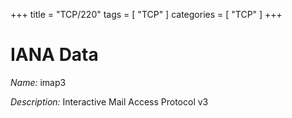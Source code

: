 +++
title = "TCP/220"
tags = [ "TCP" ]
categories = [ "TCP" ]
+++

# IANA Data

_Name:_ imap3

_Description:_ Interactive Mail Access Protocol v3

